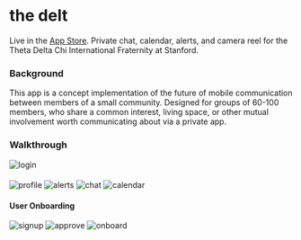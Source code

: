 # the delt
Live in the [App Store](https://appsto.re/us/9yAjab.i). Private chat, calendar, alerts, and camera reel for the Theta Delta Chi International Fraternity at Stanford.

### Background
This app is a concept implementation of the future of mobile communication between members of a small community. Designed for groups of 60-100 members, who share a common interest, living space, or other mutual involvement worth communicating about via a private app.

### Walkthrough
![login](https://github.com/mog96/the-delt/blob/master/Walkthroughs/f1_login.gif)
####
![profile](https://github.com/mog96/the-delt/blob/master/Walkthroughs/f2_profile.gif)
![alerts](https://github.com/mog96/the-delt/blob/master/Walkthroughs/f3_alerts.gif)
![chat](https://github.com/mog96/the-delt/blob/master/Walkthroughs/f4_chat.gif)
![calendar](https://github.com/mog96/the-delt/blob/master/Walkthroughs/f5_calendar.gif)
#### User Onboarding
![signup](https://github.com/mog96/the-delt/blob/master/Walkthroughs/f7_signup.gif)
![approve](https://github.com/mog96/the-delt/blob/master/Walkthroughs/f8_approve.gif)
![onboard](https://github.com/mog96/the-delt/blob/master/Walkthroughs/f9_onboard.gif)
